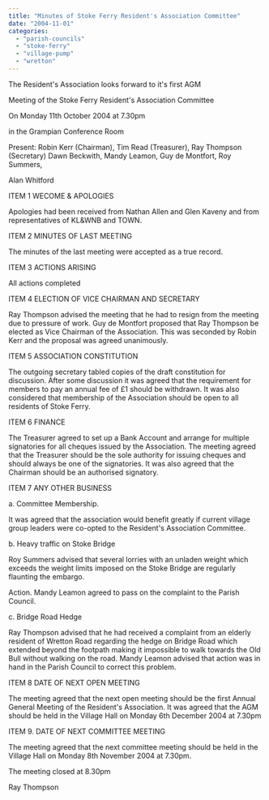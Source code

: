 ```yaml
---
title: "Minutes of Stoke Ferry Resident's Association Committee"
date: "2004-11-01"
categories: 
  - "parish-councils"
  - "stoke-ferry"
  - "village-pump"
  - "wretton"
---
```


The Resident's Association looks forward to it's first AGM

Meeting of the Stoke Ferry Resident's Association Committee

On Monday 11th October 2004 at 7.30pm

in the Grampian Conference Room

Present: Robin Kerr (Chairman), Tim Read (Treasurer), Ray Thompson (Secretary) Dawn Beckwith, Mandy Leamon, Guy de Montfort, Roy Summers,

Alan Whitford

ITEM 1 WECOME & APOLOGIES

Apologies had been received from Nathan Allen and Glen Kaveny and from representatives of KL&WNB and TOWN.

ITEM 2 MINUTES OF LAST MEETING

The minutes of the last meeting were accepted as a true record.

ITEM 3 ACTIONS ARISING

All actions completed

ITEM 4 ELECTION OF VICE CHAIRMAN AND SECRETARY

Ray Thompson advised the meeting that he had to resign from the meeting due to pressure of work. Guy de Montfort proposed that Ray Thompson be elected as Vice Chairman of the Association. This was seconded by Robin Kerr and the proposal was agreed unanimously.

ITEM 5 ASSOCIATION CONSTITUTION

The outgoing secretary tabled copies of the draft constitution for discussion. After some discussion it was agreed that the requirement for members to pay an annual fee of £1 should be withdrawn. It was also considered that membership of the Association should be open to all residents of Stoke Ferry.

ITEM 6 FINANCE

The Treasurer agreed to set up a Bank Account and arrange for multiple signatories for all cheques issued by the Association. The meeting agreed that the Treasurer should be the sole authority for issuing cheques and should always be one of the signatories. It was also agreed that the Chairman should be an authorised signatory.

ITEM 7 ANY OTHER BUSINESS

a. Committee Membership.

It was agreed that the association would benefit greatly if current village group leaders were co-opted to the Resident's Association Committee.

b. Heavy traffic on Stoke Bridge

Roy Summers advised that several lorries with an unladen weight which exceeds the weight limits imposed on the Stoke Bridge are regularly flaunting the embargo.

Action. Mandy Leamon agreed to pass on the complaint to the Parish Council.

c. Bridge Road Hedge

Ray Thompson advised that he had received a complaint from an elderly resident of Wretton Road regarding the hedge on Bridge Road which extended beyond the footpath making it impossible to walk towards the Old Bull without walking on the road. Mandy Leamon advised that action was in hand in the Parish Council to correct this problem.

ITEM 8 DATE OF NEXT OPEN MEETING

The meeting agreed that the next open meeting should be the first Annual General Meeting of the Resident's Association. It was agreed that the AGM should be held in the Village Hall on Monday 6th December 2004 at 7.30pm

ITEM 9. DATE OF NEXT COMMITTEE MEETING

The meeting agreed that the next committee meeting should be held in the Village Hall on Monday 8th November 2004 at 7.30pm.

The meeting closed at 8.30pm

Ray Thompson
